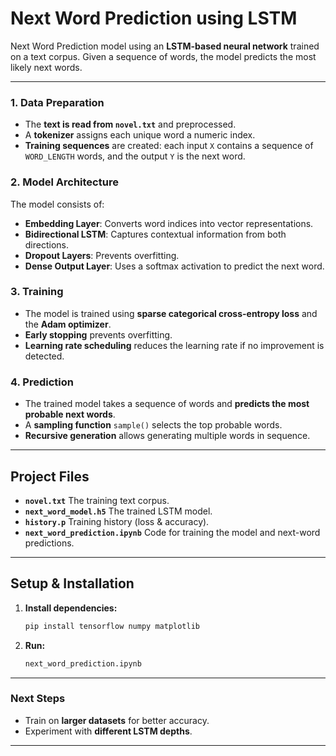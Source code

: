 # **Next Word Prediction using LSTM**

Next Word Prediction model using an **LSTM-based neural network** trained on a text corpus. Given a sequence of words, the model predicts the most likely next words.

---

### **1. Data Preparation**
- The **text is read from `novel.txt`** and preprocessed.
- A **tokenizer** assigns each unique word a numeric index.
- **Training sequences** are created: each input `X` contains a sequence of `WORD_LENGTH` words, and the output `Y` is the next word.

### **2. Model Architecture**
The model consists of:
- **Embedding Layer**: Converts word indices into vector representations.
- **Bidirectional LSTM**: Captures contextual information from both directions.
- **Dropout Layers**: Prevents overfitting.
- **Dense Output Layer**: Uses a softmax activation to predict the next word.

### **3. Training**
- The model is trained using **sparse categorical cross-entropy loss** and the **Adam optimizer**.
- **Early stopping** prevents overfitting.
- **Learning rate scheduling** reduces the learning rate if no improvement is detected.

### **4. Prediction**
- The trained model takes a sequence of words and **predicts the most probable next words**.
- A **sampling function** `sample()` selects the top probable words.
- **Recursive generation** allows generating multiple words in sequence.

---

## **Project Files**
- **`novel.txt`**  The training text corpus.
- **`next_word_model.h5`**  The trained LSTM model.
- **`history.p`**  Training history (loss & accuracy).
- **`next_word_prediction.ipynb`**  Code for training the model and next-word predictions.

---

## **Setup & Installation**
1. **Install dependencies:**
   ```bash
   pip install tensorflow numpy matplotlib
   ```

2. **Run:**
   ```bash
   next_word_prediction.ipynb
   ```

---

### **Next Steps**
- Train on **larger datasets** for better accuracy.
- Experiment with **different LSTM depths**.

---
